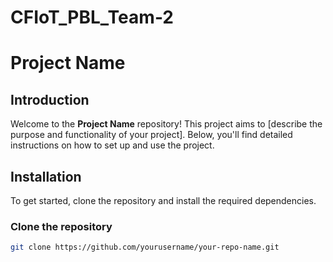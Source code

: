 # CFIoT_PBL_Team-2

# Project Name

## Introduction
Welcome to the **Project Name** repository! This project aims to [describe the purpose and functionality of your project]. Below, you'll find detailed instructions on how to set up and use the project.

## Installation
To get started, clone the repository and install the required dependencies.

### Clone the repository
```bash
git clone https://github.com/yourusername/your-repo-name.git
